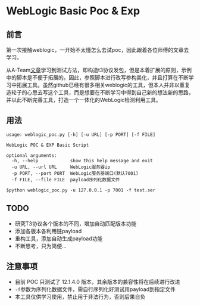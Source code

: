 #  WebLogic Basic Poc & Exp

## 前言

第一次接触weblogic，一开始不太懂怎么去试poc，因此跟着各位师傅的文章去学习。

从A-Team[文章](https://paper.seebug.org/1012/#t3)学习到测试方法，即构造t3协议发包，但是本着扩展的原则，示例中的脚本是不便于拓展的。因此，参照脚本进行改写参构美化，并且打算在不断学习中拓展工具。虽然github已经有很多相关weblogic的工具，但本人并非以重复造轮子的心思去写这个工具，而是想要在不断学习中得到自己新的想法新的思路，并以此不断完善工具，打造一个一体化的WebLogic检测利用工具。

## 用法

```shell
usage: weblogic_poc.py [-h] [-u URL] [-p PORT] [-f FILE]

WebLogic POC & EXP Basic Script

optional arguments:
  -h, --help            show this help message and exit
  -u URL, --url URL     WebLogic服务器ip
  -p PORT, --port PORT  WebLogic服务器端口(默认7001)
  -f FILE, --file FILE  payload序列化数据文件
  
$python weblogic_poc.py -u 127.0.0.1 -p 7001 -f test.ser
```

## TODO

- 研究T3协议各个版本的不同，增加自动匹配版本功能
- 添加各版本各利用链payload
- 重构工具，添加自动生成payload功能
- 不断思考，只为简便...

## 注意事项

- 目前 POC 只测试了 12.1.4.0 版本，其余版本的兼容性将在后续进行改进
- ```-f```参数为序列化数据文件，需自行序列化好测试用payload到指定文件
- 本工具仅供学习使用，禁止用于非法行为，否则后果自负

